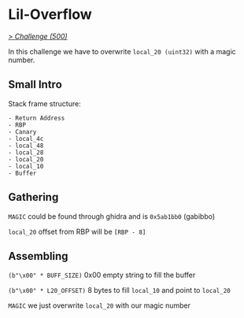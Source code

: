 # Lil-Overflow

[> *Challenge (500)*](https://training.olicyber.it/challenges#challenge-388)

In this challenge we have to overwrite `local_20 (uint32)` with a magic number.

## Small Intro

Stack frame structure:
```
- Return Address
- RBP
- Canary
- local_4c
- local_48
- local_28
- local_20
- local_10
- Buffer
```

## Gathering

`MAGIC` could be found through ghidra and is `0x5ab1bb0` (gabibbo)

`local_20` offset from RBP will be `[RBP - 8]`

## Assembling

`(b"\x00" * BUFF_SIZE)` 0x00 empty string to fill the buffer

`(b"\x00" * L20_OFFSET)` 8 bytes to fill `local_10` and point to `local_20`

`MAGIC` we just overwrite `local_20` with our magic number
